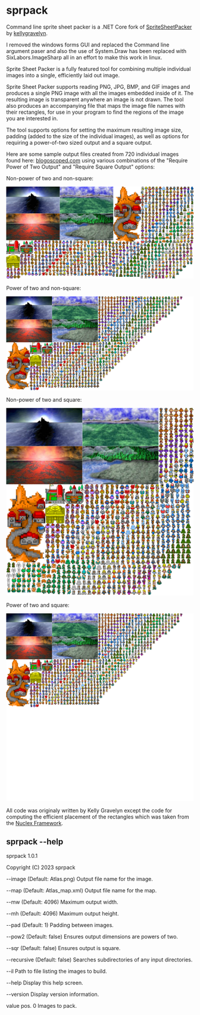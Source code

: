 # sprpack

Command line sprite sheet packer is a .NET Core fork of [SpriteSheetPacker](https://github.com/kellygravelyn/SpriteSheetPacker) by [kellygravelyn](https://github.com/kellygravelyn).

I removed the windows forms GUI and replaced the Command line argument paser and also the use of System.Draw has been replaced with SixLabors.ImageSharp all in an effort to make this work in linux.

Sprite Sheet Packer is a fully featured tool for combining multiple individual images into a single, efficiently laid out image.

Sprite Sheet Packer supports reading PNG, JPG, BMP, and GIF images and produces a single PNG image with all the images embedded inside of it. The resulting image is transparent anywhere an image is not drawn. The tool also produces an accompanying file that maps the image file names with their rectangles, for use in your program to find the regions of the image you are interested in.

The tool supports options for setting the maximum resulting image size, padding (added to the size of the individual images), as well as options for requiring a power-of-two sized output and a square output.

Here are some sample output files created from 720 individual images found here: [blogoscoped.com](http://blogoscoped.com/archive/2006-08-08-n51.html) using various combinations of the "Require Power of Two Output" and "Require Square Output" options:

Non-power of two and non-square:

![Non-power of two and non-square](images/Sheet1.png)

Power of two and non-square:

![Power of two and non-square](images/Sheet2.png)

Non-power of two and square:

![Non-power of two and square](images/Sheet3.png)

Power of two and square:

![Power of two and square](images/Sheet4.png)

All code was originaly written by Kelly Gravelyn except the code for computing the efficient placement of the rectangles which was taken from the [Nuclex Framework](http://nuclexframework.codeplex.com/).

## sprpack --help

sprpack 1.0.1

Copyright (C) 2023 sprpack

  --image         (Default: Atlas.png) Output file name for the image.

  --map           (Default: Atlas_map.xml) Output file name for the map.

  --mw            (Default: 4096) Maximum output width.

  --mh            (Default: 4096) Maximum output height.

  --pad           (Default: 1) Padding between images.

  --pow2          (Default: false) Ensures output dimensions are powers of two.

  --sqr           (Default: false) Ensures output is square.

  --recursive     (Default: false) Searches subdirectories of any input directories.

  --il            Path to file listing the images to build.

  --help          Display this help screen.

  --version       Display version information.

  value pos. 0    Images to pack.
  